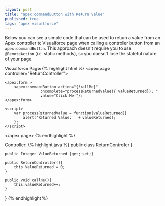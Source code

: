 ```yaml
---
layout: post
title: "apex:commandButton with Return Value"
published: true
tags: "apex visualforce"
---
```


Below you can see a simple code that can be used to return a value from an Apex controller to Visualforce page when calling a controller button from an `apex:commandButton`. This approach doesn't require you to use `@RemoteAction` (i.e. static methods), so you doesn't lose the stateful nature of your page.

Visualforce Page:
{% highlight html %}
<apex:page controller="ReturnController">

    <apex:form >
        <apex:commandButton action="{!callMe}"
                    oncomplete="processReturnedValue({!valueReturned}); "
                    value="Click Me!"/>
    </apex:form>

    <script>
        var processReturnedValue = function(valueReturned){
            alert('Returned Value: ' + valueReturned);
        };
    </script>

</apex:page>
{% endhighlight %}

Controller:
{% highlight java %}
public class ReturnController {

    public Integer ValueReturned {get; set;}

    public ReturnController(){
        this.ValueReturned = 0;
    }

    public void callMe(){
        this.valueReturned++;
    }

}
{% endhighlight %}
